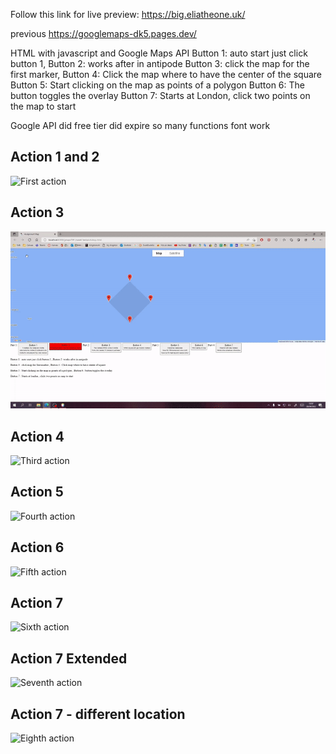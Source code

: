 Follow this link for live preview: https://big.eliatheone.uk/

previous 
https://googlemaps-dk5.pages.dev/

HTML with javascript and Google Maps API
Button 1: auto start just click button 1,
Button 2: works after in antipode 
Button 3: click the map for the first marker, 
Button 4: Click the map where to have the center of the square
Button 5: Start clicking on the map as points of a polygon
Button 6: The button toggles the overlay
Button 7: Starts at London, click two points on the map to start

Google API did free tier did expire so many functions font work

## Action 1 and 2
![First action](/examples/maps_1.gif "First action")
## Action 3
![Second action](/examples/maps_2.gif "Second action")
## Action 4
![Third action](/examples/maps_3.gif "Third action")
## Action 5
![Fourth action](/examples/maps_4.gif "Fourth action")
## Action 6
![Fifth action](/examples/maps_5.gif "Fifth action")
## Action 7
![Sixth action](/examples/maps_6.1.gif "Sixth action")
## Action 7 Extended
![Seventh action](/examples/maps_6.2.gif "Seventh action")
## Action 7 - different location
![Eighth action](/examples/maps_6.3.gif "Eigth action")
